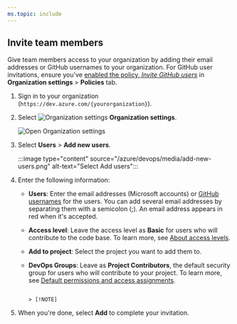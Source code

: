 ```yaml
---
ms.topic: include
---
```


## Invite team members

Give team members access to your organization by adding their email addresses or GitHub usernames to your organization. For GitHub user invitations, ensure you've [enabled the policy, _Invite GitHub users_](../user-guide/sign-up-invite-teammates.md#enable-github-invitations) in **Organization settings** > **Policies** tab.

1. Sign in to your organization (`https://dev.azure.com/{yourorganization}`).

2. Select ![Organization settings](/azure/devops/media/icons/gear-icon.png) **Organization settings**.

   ![Open Organization settings](/azure/devops/media/settings/open-admin-settings-vert.png)

3. Select **Users** > **Add new users**.

   :::image type="content" source="/azure/devops/media/add-new-users.png" alt-text="Select Add users":::

4. Enter the following information:

   - **Users**: Enter the email addresses (Microsoft accounts) or [GitHub usernames](#enable-github-invitations) for the users. You can add several email addresses by separating them with a semicolon (;). An email address appears in red when it's accepted.
   - **Access level**: Leave the access level as **Basic** for users who will contribute to the code base. To learn more, see [About access levels](/azure/devops/organizations/security/access-levels).
   - **Add to project**: Select the project you want to add them to.
   - **DevOps Groups**: Leave as **Project Contributors**, the default security group for users who will contribute to your project. To learn more, see [Default permissions and access assignments](/azure/devops/organizations/security/permissions-access).

     ```

     > [!NOTE]
     ```

5. When you're done, select **Add** to complete your invitation.
